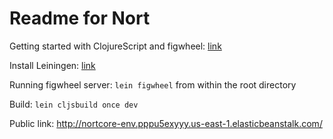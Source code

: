 Readme for Nort
================

Getting started with ClojureScript and figwheel: [link](https://github.com/bhauman/lein-figwheel/wiki/Quick-Start)

Install Leiningen: [link](https://leiningen.org/)


Running figwheel server: `lein figwheel` from within the root directory

Build: `lein cljsbuild once dev`

Public link: http://nortcore-env.pppu5exyyy.us-east-1.elasticbeanstalk.com/
